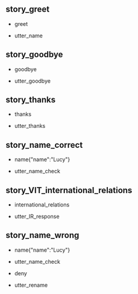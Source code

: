 ## story_greet <!--- The name of the story. It is not mandatory, but useful for debugging. --> 
* greet <!--- User input expressed as intent. In this case it represents users message 'Hello'. --> 
 - utter_name <!--- The response of the chatbot expressed as an action. In this case it represents chatbot's response 'Hello, how can I help?' --> 
 
## story_goodbye
* goodbye
 - utter_goodbye

## story_thanks
* thanks
 - utter_thanks
 
## story_name_correct
* name{"name":"Lucy"}
 - utter_name_check


## story_VIT_international_relations
* international_relations
- utter_IR_response

## story_name_wrong
* name{"name":"Lucy"}
 - utter_name_check
* deny
 - utter_rename